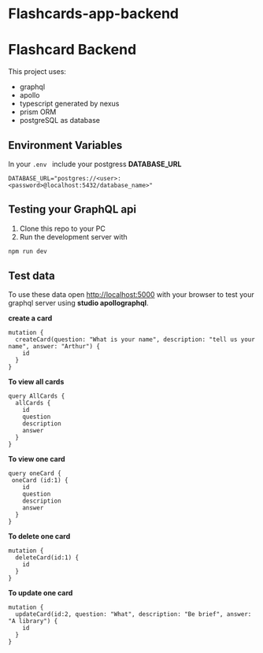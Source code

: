 # Flashcards-app-backend


# Flashcard Backend
This project uses: 
- graphql
- apollo
- typescript generated by nexus
- prism ORM
- postgreSQL as database

## Environment Variables
In your `.env `  include your postgress **DATABASE_URL**

`DATABASE_URL="postgres://<user>:<password>@localhost:5432/database_name>"
`
## Testing your GraphQL api

1. Clone this repo to your PC
2. Run the development server with 
```bash
npm run dev
```
## Test data

To use these data open [http://localhost:5000](http://localhost:5000) with your browser to test your graphql server using **studio apollographql**.

**create a card**
```
mutation {
  createCard(question: "What is your name", description: "tell us your name", answer: "Arthur") {
    id
  }
}
```

**To view all cards**
```
query AllCards {
  allCards {
    id
    question
    description
    answer
  }
}
```
**To view one card**
```
query oneCard {
 oneCard (id:1) {
    id
    question
    description
    answer
  }
}
```

**To delete one card**
```
mutation {
  deleteCard(id:1) {
    id
  }
}
```

**To update one card**
```
mutation {
  updateCard(id:2, question: "What", description: "Be brief", answer: "A library") {
    id
  }
}
```


